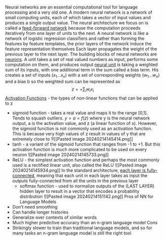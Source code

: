 Neural networks are an essential computational tool for language processing and a very old one. A modern neural network is a network of small computing units, each of which takes a vector of input values and produces a single output value. The neural architecture we focus on is called a <u>feed-forward network</u> because the computation proceeds iteratively from one layer of units to the next.
A neural network is like a network of logistic regression classifiers and rather than forming the features by feature templates, the prior layers of the network induce the feature representation themselves
Each layer propagates the weight of the previous layer to the next layer.
The building blocks of neural networks are <u>neurons</u>. A unit takes a set of real valued numbers as input, performs some computation on them, and produces output
<u>neural unit</u> is taking a weighted sum of its inputs, with one additional term in the sum called a bias term. His creates a set of inputs ($x_1...x_n$) with a set of corresponding weights ($w_1...w_n$) and a bias b so the weighted sum can be represented as $$z=+\sum_iw_ix_i$$
<u>Activation Functions</u> - the types of non-linear functions that can be applied to z
- sigmoid function - takes a real value and maps it to the range \[0,1]. Tends to squash outliers. $y=a=f(z)$ where y is the neural network output, a is the activation value, and z (a linear function of x). However, the sigmoid function is not commonly used as an activation function. This is because very high values of z result in values of y that are extremely close to 1![[Pasted image 20240214145414.png]] 
- tanh - a variant of the sigmoid function that ranges from -1 to +1. But this activation function is much more complicated to be used on every neuron
	  ![[Pasted image 20240214145733.png]]
- ReLU - the simplest activation function and perhaps the most commonly used is a rectified linear unit, also called the ReLU
	  ![[Pasted image 20240214145934.png]]
  In the standard architecture, <u>each layer is fully-connected</u>, meaning that each unit in each layer takes as input the outputs fully-connected from all the units in the previous layer
  - softmax function - used to normalize outputs of the (LAST LAYER) hidden layer to result in a vector that encodes a probability distribution
    ![[Pasted image 20240214151142.png]]
Pros of NN for Language Models
- Don't need smoothing
- Can handle longer histories
- Generalize over contexts of similar words
- Much higher predictive accuracy than an n-gram language model
Cons
- Strikingly slower to train than traditional language models, and so for many tasks an n-gram language model is still the right tool